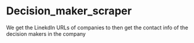 # Decision_maker_scraper
We get the LinekdIn URLs of companies to then get the contact info of the decision makers in the company
